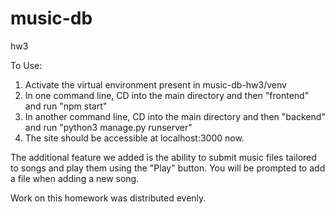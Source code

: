# music-db
hw3

To Use:
1. Activate the virtual environment present in music-db-hw3/venv
2. In one command line, CD into the main directory and then "frontend" and run "npm start"
3. In another command line, CD into the main directory and then "backend" and run "python3 manage.py runserver"
4. The site should be accessible at localhost:3000 now.

The additional feature we added is the ability to submit music files tailored to songs and play them using the "Play" button. You will be prompted to add a file when adding a new song.

Work on this homework was distributed evenly.